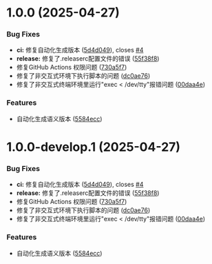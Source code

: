 # 1.0.0 (2025-04-27)


### Bug Fixes

* **ci:** 修复自动化生成版本 ([5d4d049](https://github.com/tsukimiya-wk/git-project-common-configuration/commit/5d4d0495c109df522727880c71b4a128163687e5)), closes [#4](https://github.com/tsukimiya-wk/git-project-common-configuration/issues/4)
* **release:** 修复了.releaserc配置文件的错误 ([55f38f8](https://github.com/tsukimiya-wk/git-project-common-configuration/commit/55f38f8d44514cdf518ab585bf99b369a70929bd))
* 修复GitHub Actions 权限问题 ([730a5f7](https://github.com/tsukimiya-wk/git-project-common-configuration/commit/730a5f7a1e75822bee7835e61f7db76d461af032))
* 修复了非交互式环境下执行脚本的问题 ([dc0ae76](https://github.com/tsukimiya-wk/git-project-common-configuration/commit/dc0ae76b0cab5cc5f0d7deab864e82d437a08793))
* 修复了非交互式终端环境里运行"exec < /dev/tty"报错问题 ([00daa4e](https://github.com/tsukimiya-wk/git-project-common-configuration/commit/00daa4ebf3a2d0e5f72974eaaa28bf9b676ec2f3))


### Features

* 自动化生成语义版本 ([5584ecc](https://github.com/tsukimiya-wk/git-project-common-configuration/commit/5584eccaaadac9d0b5557808ef47a54c0ee312d3))

# 1.0.0-develop.1 (2025-04-27)


### Bug Fixes

* **ci:** 修复自动化生成版本 ([5d4d049](https://github.com/tsukimiya-wk/git-project-common-configuration/commit/5d4d0495c109df522727880c71b4a128163687e5)), closes [#4](https://github.com/tsukimiya-wk/git-project-common-configuration/issues/4)
* **release:** 修复了.releaserc配置文件的错误 ([55f38f8](https://github.com/tsukimiya-wk/git-project-common-configuration/commit/55f38f8d44514cdf518ab585bf99b369a70929bd))
* 修复GitHub Actions 权限问题 ([730a5f7](https://github.com/tsukimiya-wk/git-project-common-configuration/commit/730a5f7a1e75822bee7835e61f7db76d461af032))
* 修复了非交互式环境下执行脚本的问题 ([dc0ae76](https://github.com/tsukimiya-wk/git-project-common-configuration/commit/dc0ae76b0cab5cc5f0d7deab864e82d437a08793))
* 修复了非交互式终端环境里运行"exec < /dev/tty"报错问题 ([00daa4e](https://github.com/tsukimiya-wk/git-project-common-configuration/commit/00daa4ebf3a2d0e5f72974eaaa28bf9b676ec2f3))


### Features

* 自动化生成语义版本 ([5584ecc](https://github.com/tsukimiya-wk/git-project-common-configuration/commit/5584eccaaadac9d0b5557808ef47a54c0ee312d3))
